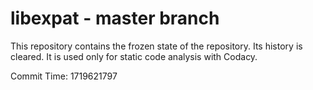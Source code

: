 # libexpat - master branch

This repository contains the frozen state of the repository.
Its history is cleared. It is used only for static code
analysis with Codacy.

Commit Time: 1719621797